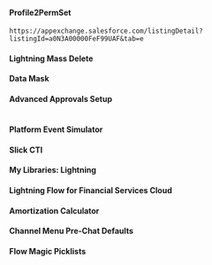 #### Profile2PermSet

```
https://appexchange.salesforce.com/listingDetail?listingId=a0N3A00000FeF99UAF&tab=e
```

#### 	Lightning Mass Delete


#### Data Mask


#### Advanced Approvals Setup

```

```

#### 	Platform Event Simulator



#### 	Slick CTI

#### My Libraries: Lightning

#### Lightning Flow for Financial Services Cloud

#### Amortization Calculator


#### 	Channel Menu Pre-Chat Defaults

#### Flow Magic Picklists

#### 

#### 

